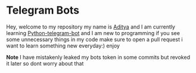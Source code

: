 # Telegram Bots
Hey, welcome to my repository my name is <a href=https://t.me/aditya_yadav_27>Aditya</a> and I am currently learning <a href=https://github.com/python-telegram-bot/python-telegram-bot>Python-telegram-bot</a> and I am new to programming if you see some unnecessary things in my code make sure to open a pull request i want to learn something new everyday:) enjoy
 
**Note**
I have mistakenly leaked my bots token in some commits but revoked it later so dont worry about that 

